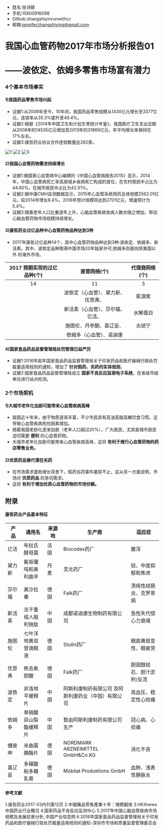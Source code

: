- 姓名:张诗颖
- 手机:15800916098
- Github:zhangshiyinrunwithcc
- 邮箱:jenniferzhangshiying@gmail.com


# 我国心血管药物2017年市场分析报告01
# ——波依定、依姆多零售市场富有潜力
### 4个基本市场事实
#### 1)我国药品零售市场兴起
- 证据1:从2008年至今，10年间，我国药品零售规模从1430亿元增长至3377亿元，连锁率从35.3%提升至49.4%。
- 证据2:根据《2014年中国卫生和计划生育统计年鉴》，我国医疗卫生支出总额从2008年的14535亿元增加至2013年的31869亿元，年平均增长率保持在17%左右。
- 证据3:康哲药业协议合作连锁数量达282家。

![1](https://user-images.githubusercontent.com/19412465/31428222-b1f8cd4e-ae9c-11e7-9108-d93d10d589a8.png)
![2](https://user-images.githubusercontent.com/19412465/31428224-b4ba3cde-ae9c-11e7-9e19-fd53ee1ece4a.png)
![3](https://user-images.githubusercontent.com/19412465/31428226-b6177678-ae9c-11e7-95e2-e740d119f0aa.png)

#### 2)我国心血管药物需求持续增长
- 证据1:据国家心血管病中心编撰的《中国心血管病报告2015》显示，2014 年，中国心血管病死亡率高居城乡疾病死亡构成的首位，在农村居民中占比为44.60%，在城市居民中占比为42.51%。
- 证据2:据中康CMH监测数据显示，2015年心血管系统用药总体规模2562.01亿元，较2014年增长8.4%。2016年预计规模将达到2701亿元，增速预计为5.4%。
- 证据3:随着老年人口比重逐年上升，心脑血管疾病发病人数亦随之增加，带动心脑血管药物市场规模持续增长。

#### 3)康哲药业过亿品种中心血管药物品种达到3种
- 2017年康哲过亿品种14个，其中心血管药物品种达到3种:波依定、依姆多、新活素。其中，波依定品种取得中国市场20年独家许可;依姆多则面向除美国以外 的海外市场。

| 2017 预期实现的过亿品种(个) |       直营网络(个)       | 代理商网络(个) |
|:---------------------------:|:------------------------:|:--------------:|
|              14             |            11            |        3       |
|                             | 波依定（心血管）、黛力新、优思弗、 | 氨溴索         |
|                             | 新活素（心血管）、莎尔福、亿活、   | 水解蛋白       |
|                             | 施图伦、丹参酮、喜辽妥、 | 炎琥宁         |
|                             | 依姆多（心血管）、诺迪康           |                |

#### 4)国家食品药品监督管理局处罚管理日益严厉
- 证据1:2016年起年国家食品药品监督管理局关于印发药品和医疗器械行政处罚裁量适用规则的通知，增加了 **针对假药、劣药的实体规则**。
- 证据2:国家食品药品监督管理局成立 **国家不良反应监测电子系统**，在省级市级单位进行站点检测。

### 2个市场契机
#### 1)大城市老年化加剧可能带来心血管疾病高峰
- 我国近十年来，由于物质逐渐丰富，不少市民具有高油高脂高糖饮食习惯。这导致心血管疾病危险因素增加。
- 随着我国老龄化逐渐加剧（老年人口超过20%），广大居民，尤其是城市居民迫切需要 **便利** 的心血管药物。
- 大城市老年化加剧可能带来心血管疾病高峰，这将 **有利于推行心血管药物的药店零售业务。**

#### 2)优质药品替代潜在劣药
- 在市场需求蓬勃增长背景下，假药劣药事件屡禁不止，这从另一方面说明，市场对 **优质药品** 的急切需求。
- 这将 **有利于增加优质心血管药物的市场份额。**

## 附录
#### 康哲药业产品基本特征

| 产　品 | 通用名               | 来源地 | 生产商                                              | 适应症                    |
|--------|----------------------|--------|-----------------------------------------------------|---------------------------|
| 亿活   | 布拉氏酵母菌         | 法　国 | Biocodex药厂                                        | 腹泻                      |
| 黛力新 | 氟哌噻吨和美利曲辛   | 丹　麦 | 灵北药厂                                            | 轻、中度抑郁和焦虑        |
| 莎尔福 | 美沙拉秦             | 德　国 | Falk药厂                                            | 溃疡性结肠炎、克罗恩病    |
| 新活素 | 冻干重组人脑利钠肽   | 中　国 | 成都诺迪康生物制药有限公司                          | 急性失代偿心力衰竭        |
| 施图伦 | 七叶洋地黄双苷滴眼液 | 德　国 | Stulln药厂                                          | 眼底黄斑变性、眼疲劳      |
| 优思弗 | 熊去氧胆酸           | 德　国 | Falk药厂                                            | 胆固醇结石、胆汁淤积/反流 |
| 波依定 | 非洛地平缓释片       | 中　国 | 阿斯利康制药有限公司 及阿斯利康药业（中国）有限公司 | 高血压，稳定性心绞痛      |
| 依姆多 | 单硝酸异山梨酯缓释片 | 中　国 | 暂由阿斯利康制药有限公司生产                        | 冠心病、心绞痛            |
| 慷彼申 | 米曲菌胰酶片         | 德　国 | NORDMARK ARZNEIMITTEL GmbH&Co.KG                    | 消化不良                  |
| 喜辽妥 | 多磺酸粘多糖乳膏     | 德　国 | Mobilat Produktions GmbH                            |  血肿、浅表性静脉炎       |

#### 参考文献
1.康哲药业2017-03内刊第12页
2.中國藥品零售產業十年：規模翻倍
3.HKXnews中国药业行业概况
4.国家药品不良反应监测中心
5.2017年中国心脑血管疾病市场规模及发展前景分析_中国产业信息网
6.2016年国家食品药品监督管理局关于印发药品和医疗器械行政处罚裁量适用规则的通知-深圳市市场和质量监督管理委员会
